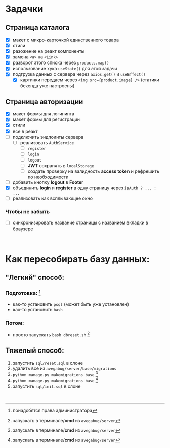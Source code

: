 # Задачки

## Страница каталога

- [x] макет с микро-карточкой единственного товара
- [x] стили
- [x] разожение на реакт компоненты
- [x] замена `<a>` на `<Link>`
- [x] разворот этого списка через `products.map()`
- [x] использование хука `useState()` для этой задачи
- [x] подгрузка данных с сервера через `axios.get()` и `useEffect()`
  - [x] картинки передаем через `<img src={product.image} />` (статики бекенда уже настроены)

## Страница авторизации

- [x] макет формы для логининга
- [x] макет формы для регистрации
- [x] стили
- [x] все в реакт
- [ ] подключить эндпоинты сервера
  - [ ] реализовать `AuthService`
    - [ ] `register`
    - [ ] `login`
    - [ ] `logout`
    - [ ] **JWT** сохранять в `localStorage`
    - [ ] создать проверку на валидность **access token** и рефрешить по необходимости
- [ ] добавить кнопку **logout** в **Footer**
- [x] объединить **login** и **register** в одну страницу через `isAuth ? ... : ...`
- [ ] реализовать как всплывающее окно

### Чтобы не забыть

- [ ] синхронизировать название страницы с названием вкладки в браузере

<br />

# Как пересобирать базу данных:

## "Легкий" способ:

### Подготовка: [^admin]

- как-то установить `psql` (может быть уже установлен)
- как-то установить `bash`

### Потом:

- просто запускать `bash dbreset.sh` [^cmd]

## Тяжелый способ:

1. запустить `sql/reset.sql` в слоне
2. удалить все из `avegabug/server/base/migrations`
3. `python manage.py makemigrations base` [^cmd]
4. `python manage.py makemigrations base` [^cmd]
5. запустить `sql/init.sql` в слоне

<br />

[^admin]: понадобятся права администратора
[^cmd]: запускать в терминале/**cmd** из `avegabug/server`
